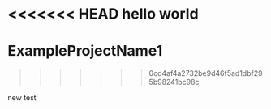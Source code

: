 <<<<<<< HEAD
hello world
=======
# ExampleProjectName1
>>>>>>> 0cd4af4a2732be9d46f5ad1dbf295b98241bc98c


new test

